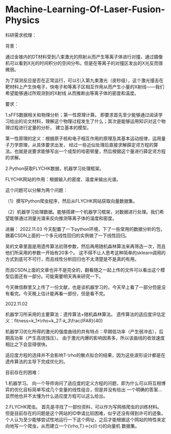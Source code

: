 # Machine-Learning-Of-Laser-Fusion-Physics

科研需求梳理：

背景：

通过金锥内的DT材料受到八束激光的照射从而产生等离子体进行对撞，通过摄像机可以看到X光的时间积分的空间分布。但是在等离子的对撞区发出的X光反而很微弱。

为了探测反应是否在正常运行，可以引入第九束激光（皮秒级），这个激光撞击在靶材料上产生快电子，快电子和等离子区相互作用从而产生小量的X射线——我们希望能够通过所观测到的X射线
从而推断出等离子体的密度和温度。

要求：

1.sFFS数据相关和物理分析；第一性原理计算。
即要求首先至少能够通过阅读学习给出的论文材料，理解这个物理过程发生了什么；其次是能够运用知识对这个物理过程进行定量的分析，
建立基本的模型。

第一性原理的定义：根据原子核和电子相互作用的原理及其基本运动规律，运用量子力学原理，从具体要求出发，
经过一些近似处理后直接求解薛定谔方程的算法。也就是说要求能够写出一个成型的哈密顿量，然后根据这个量进行薛定谔方程的求解。

2.Python获取FLYCHK数据，机器学习处理框架。

FLYCHK网站的作用：根据输入的密度、温度来输出光谱。

这个问题可以分解为两个问题：

（1）撰写Python爬虫程序，然后从FLYCHK网站获取向量数据集。

（2）机器学习处理数据。能够搭建一个机器学习框架，对数据进行处理。我们希望能够通过测量光谱来反向推测等离子体的温度和密度。


进展：
2022.11.03
今天配置了一下python环境，下了一些常用的数据分析的包，跟着CSDN上面的一个多元线性回归的实例做了一下线性回归。

吴的文章里面是用遗传算法初筛参数，然后再用随机森林算法来再筛选一次，而且他们所采用的参数一开始有20多个。
这不得不让人思考这种简单的sklearn调用的方式到底可不可行，而且线性分析回归也不太清楚是不是真的有用。

而且CSDN上面的文章也并不是完全的，翻看随之一起上传的文件可以看出这个模型后面还有一部分。可能需要明天再来研究一下。

今天微信群里又上传了一份文献，也是谈机器学习的，今天早上看了一部分但是没有看完。今天晚上估计能再看一部份，但是看不完。


2022.11.02

机器学习所采用的主要算法：遗传算法+随机森林算法。
遗传算法的适应度评估定义：fitness=k_1*\rho+k_2*T-k_3*\frac{IFAR}{40}

机器学习优化所得的激光的强度曲线的共有特点：早期低功率（产生弱冲击），后期高功率（产生高烧蚀压）。
由于激光内爆的影响因素多，所以该曲线的收敛速度相比之下会显得很快。

适应度方程的选择并不会影响T-\rho的散点拟合的结果，因为这些波形设计都是在遗传算法的主导下完成优化的。

目前存在的困难：

1.机器学习。
向一个导师询问了适应度的定义方程的问题，即为什么可以将互相博弈的优化目标简单写成几个变量的线性组合，但是并没有给出
一个明确的答案...显然他也并不太懂为什么适应度方程可以这么给出。

2.FLYCHK爬虫。
首先是寻找了一部份资料，可以作为写网络爬虫的训练材料。但是目前存在的问题是这个网站的ID申请比较困难，似乎还没有得到许可的迹象。
个人认为至少能够尝试性地运行一下这个网址，之后才能根据这个网站的特性来定向地写一个爬虫，从而建立一个{\rho,T}->{x(I)-t}的向量机
数据集。